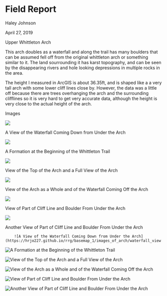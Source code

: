 # Field Report
<p>Haley Johnson<p>
<p>April 27, 2019<p>
<p>Upper Whittleton Arch<p>
<p>This arch doubles as a waterfall and along the trail has many boulders that can be assumed fell off from the original whittleton arch or something similar to it. The land sourrounding it has karst topography, and can be seen by the disappearing rivers and hole looking depressions in multiple rocks in the area.<p>
<p>The height I measured in ArcGIS is about 36.35ft, and is shaped like a a very tall arch with some lower cliff lines close by. However, the data was a little off because there are trees overhanging the arch and the surrounding clifflines so it is very hard to get very accurate data, although the height is very close to the actual height of the arch.<p>

Images

<img src="https://hrjo227.github.io/rrg/basemap_1/images_of_arch/waterfall_view.jpg" class="max-image-width">
        <p class="linkbox">A View of the Waterfall Coming Down from Under the Arch</p>

<img src="https://hrjo227.github.io/rrg/basemap_1/images_of_arch/trail_formation.jpg" class="max-image-width">
        <p class="linkbox">A Formation at the Beginning of the Whittleton Trail</p>

<img src="https://hrjo227.github.io/rrg/basemap_1/images_of_arch/view_outside.jpg" class="max-image-width">
        <p class="linkbox">View of the Top of the Arch and a Full View of the Arch</p>

<img src="https://hrjo227.github.io/rrg/basemap_1/images_of_arch/view_outside_2.jpg" class="max-image-width">
        <p class="linkbox">View of the Arch as a Whole and of the Waterfall Coming Off the Arch</p>

<img src="https://hrjo227.github.io/rrg/basemap_1/images_of_arch/view_under.jpg" class="max-image-width">
        <p class="linkbox">View of Part of Cliff Line and Boulder From Under the Arch</p>

<img src="https://hrjo227.github.io/rrg/basemap_1/images_of_arch/view_under_2.jpg" class="max-image-width">
        <p class="linkbox">Another View of Part of Cliff Line and Boulder From Under the Arch</p>

        ![A View of the Waterfall Coming Down from Under the Arch](https://hrjo227.github.io/rrg/basemap_1/images_of_arch/waterfall_view.jpg)

![A Formation at the Beginning of the Whittleton Trail](https://hrjo227.github.io/rrg/basemap_1/images_of_arch/trail_formation.jpg)

![View of the Top of the Arch and a Full View of the Arch](https://hrjo227.github.io/rrg/basemap_1/images_of_arch/view_outside.jpg)

![View of the Arch as a Whole and of the Waterfall Coming Off the Arch](https://hrjo227.github.io/rrg/basemap_1/images_of_arch/view_outside_2.jpg)

![View of Part of Cliff Line and Boulder From Under the Arch](https://hrjo227.github.io/rrg/basemap_1/images_of_arch/view_under.jpg)

![Another View of Part of Cliff Line and Boulder From Under the Arch](https://hrjo227.github.io/rrg/basemap_1/images_of_arch/view_under_2.jpg)
